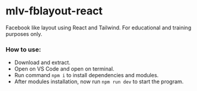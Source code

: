 # mlv-fblayout-react

Facebook like layout using React and Tailwind. For educational and training purposes only.

### How to use:

- Download and extract.
- Open on VS Code and open on terminal.
- Run command `npm i` to install dependencies and modules.
- After modules installation, now run `npm run dev` to start the program.
